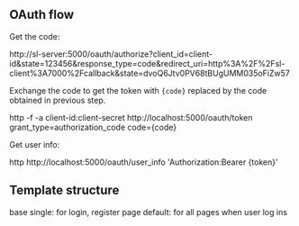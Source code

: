 
## OAuth flow

Get the code: 

http://sl-server:5000/oauth/authorize?client_id=client-id&state=123456&response_type=code&redirect_uri=http%3A%2F%2Fsl-client%3A7000%2Fcallback&state=dvoQ6Jtv0PV68tBUgUMM035oFiZw57

Exchange the code to get the token with `{code}` replaced by the code obtained in previous step.

http -f -a client-id:client-secret http://localhost:5000/oauth/token grant_type=authorization_code code={code}

Get user info:

http http://localhost:5000/oauth/user_info 'Authorization:Bearer {token}'


## Template structure

base
    single: for login, register page
    default: for all pages when user log ins
        
